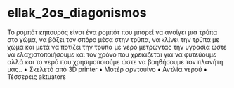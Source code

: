 # ellak_2os_diagonismos
Το ρομπότ κηπουρός είναι ένα ρομπότ που μπορεί να ανοίγει μια τρύπα στο χώμα, 
να βάζει τον σπόρο μέσα στην τρύπα, να κλίνει την τρύπα με χώμα και μετά να ποτίζει την τρύπα με νερό μετρώντας την υγρασία 
ώστε να ελαχιστοποιήσουμε και τον χρόνο που χρειάζεται για να φυτεύουμε αλλά και το 
νερό που χρησιμοποιούμε ώστε να βοηθήσουμε τον πλανήτη μας..
•	Σκελετό από 3D printer
•	Μοτέρ αρντουίνο
•	Αντλία νερού
•	Τέσσερεις aktuators
